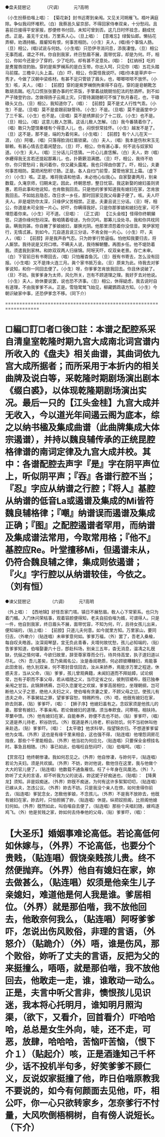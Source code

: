 <!-- { "loadSidebar": true } -->
●盘夫琵琶记　　　 （尺调）　　 　元?高明 

（小生扮蔡伯喈上唱）： 
【菊花新】封书远寄到亲闱。又见关河朔雁飞。梧叶满庭除。争似我闷怀堆积。（白）我蔡邕久留京邸，不得回家侍奉双亲，十分愁闷。且喜前日接得平安家报，卽便修书付回，未知可曾到否。这几日时怀挂念，翻成忧虑。正是。虽无千丈线，万里系人心。（旦上唱）： 
【意难忘】绿鬓仙郞。懒拈花弄柳，劝酒持觞。眉颦知有恨，何事苦相防。（小生）夫人，(唱)些个事恼人肠。（旦）相公，(唱)试说与何妨。（小生唱）只恐伊寻消问息，添我凄惶。（旦）相公无事而戚，谓之不祥。你自到我家，终日愁眉不展，面带忧容，却是为何。吓，相公，你如今还是少了穿的，少了吃的。却有甚不足意处。(唱)： 
【红纳袄】吃的是煑猩唇烧豹胎。穿的是紫罗襕系的是白玉带。你出入呵，只见你（唱）五花头踏马前摆。三檐伞儿头上盖。（白）吓，相公，你莫怪我说吓。(唱)你本是草庐中一秀才。今做了汉朝中梁栋材。有甚不足只管锁了眉头，也，唧唧哝哝不放怀。（小生）咳，夫人，（唱）： 
【前腔】穿的是紫罗襕倒拘束得不自在。穿的是皂朝靴怎敢胡去踹。吃几口慌张张要办事的忙茶饭，手擎着战兢兢怕犯法的愁酒杯。到不如严子陵登钓台。怎做得扬子云阁上灾。只管待漏随朝可不悞了秋月春花，也，干碌碌头又白。（旦）相公，我知道你了。（唱）： 
【前腔】莫不是丈人行性气乖。（小生）不是。（旦唱）莫不是妾跟前缺管待。（小生）不是。（旦唱）莫不是画堂中少了三千客。（小生）也不是。（旦唱）莫不是绣屏前少了十二钗。（小生）也不是。（旦）相公。（唱）这意儿敎人怎猜。这话儿敎人怎解。（白）我今番猜着你了，（唱）敢只为楚馆秦楼有个得意人儿，也，闷恹恹常挂怀。（小生）越发不是了。（旦）这不是，那不是，端的为着何来。（小生唱）： 
【前腔】有个人儿在天一涯，（白）阿嗄，（唱）只落得脸消红眉锁黛。（白）夫人，（唱）我本是伤秋宋玉无聊赖。有甚心情去恋着闲楚台。（旦）吓，相公，你有甚心事，何不说与奴家知道。（小生）夫人。（唱）三分话儿只恁猜。一片心儿直恁解。（白）夫人，妳（唱）休纒得我无言若还提起那筹儿，也，扑簌簌泪满腮。（旦）吓，相公，我待不劝你，你只管愁闷；我问着你，你又藏头露尾。我也只得由你罢了。吓，相公，夫妻何事苦相防。莫把闲愁积寸肠。正是。各人自扫门前雪，莫管他家瓦上霜。（虚下介）（小生）咳。正是。难将我语和他语，未必他心似我心。自家娶妻两月，别亲数载，久淹京师，归期未定。因此，终朝思想，整日忧容。我这新娶的媳妇虽则贤惠，若将此事和他说知，也肯敎我回去。只是他的爹爹知道我有媳妇在家，怎肯放我回去。不如姑且隐忍，改日求一乡任，那时回家见我父母妻子便了。咳。夫人吓夫人。非是堤防你太深，只缘伊父苦相禁。正是。夫妻且说三分话。（旦）呀，相公，你道是未可全抛一片心。好吓，你瞒得我好。只是你那爹娘和媳妇在家，可不埋怨着你来。（小生）可不道。（旦唱）： 
（正工调） 
【江头金桂】怪得你终朝攧窨。只道你缘何愁闷深。敎咱猜着哑谜，为你沉吟。那筹儿没处寻。我和你共枕同衾。瞒我则甚。你自撇了爹娘媳妇，屡换光阴。他那里须怨着你没信音。笑伊家短行，无情忒甚。到如今。兀自道且说三分话，不肯全抛一片心。（小生）吓，夫人，（唱）： 
【前腔】非是我声呑气忍。只为妳爹行势逼临。怕他知我要归去，将人厮禁。我待说是又将口噤。不瞒夫人说，我待解朝簪。再图乡任。他不堤防着我。须遣我到家林。和妳双双两人归昼锦。阿呀天吓，叹双亲老景。存亡未审。（白）下官前日有书寄回去，（唱）只怕雁杳鱼沉。（旦）旣有书寄去，怎么没有回报。（小生唱）又不是烽火连三月。眞个家书抵万金。（旦）原来为此。待我去对爹爹说知，和你一同回去便了。（小生）呀，你爹爹怎肯放我回去。你且休说破了。（旦）不妨。我爹爹身为太师，风化所关，岂有不顾道理之理。我好歹去对他说。（小生）夫人，妳休要说罢，说也恐不济事。（旦）相公，休得疑虑，我去说时自有道理，不由我爹爹不从。正是。雪隐鹭鸶飞始见，柳藏鹦鹉语方知。（小生）今朝识破家中事，还恐伊爹念不移。（同下介） 

================================================================== 

□編□訂□者□後□註：本谱之配腔系采自清皇室乾隆时期九宫大成南北词宫谱内所收入的《盘夫》相关曲谱，其曲词依九宫大成所据者；而所采用于本折内的相关曲牌及说白等，采乾隆时期剧场演出剧本《缀白裘》，以体现乾隆期剧场演出实况。最后一只的【江头金桂】九宫大成并无收入，今以道光年间遏云阁为底本，综之以纳书楹及集成曲谱（此曲牌集成大体宗遏谱），并持以魏良辅传承的正统昆腔格律谱的南词定律及九宫大成并校。其中：各谱配腔去声字『是』字在阴平声位上，听似阴平声；『吞』各谱行腔不当；『忍』字应从纳谱之行腔；『将人』基腔从纳谱的低音La或遏谱及集成的Mi皆符魏良辅格律；『嘲』纳谱误而遏谱及集成正确；『图』之配腔遏谱者罕用，而纳谱及集成谱法常用，今取常用格；『他不』基腔应Re。叶堂擅移Mi，但遏谱未从，仍符合魏良辅之律，集成则依遏谱；『火』字行腔以从纳谱较佳，今依之。（刘有恒） 
================================================================= 

●谏父琵琶记　　　　　（六调）　　 　元?高明 

（外上唱）： 
【西地锦】好怪吾家门壻。镇日不展愁眉。敎人心下常萦系。也只为着门楣。入门休问荣枯事，观着容颜便得知，老夫自招伯喈为婿，可谓得人。只是一件，他自到我家，终日眉头不展，面带忧容，不知为何，吖，且待女孩儿出来，便知端的，（贴上唱）： 
【前腔】只道儿夫何意。如今就里方知。万里家山，要同归去，（外嗽介）（贴连唱）未审爹意何如。爹爹万福，（外）罢了，吾老入桑楡，每自叹夫皓首。汝深闺琴瑟，宜无负此青春，夫壻何故忧愁，孩儿必知端的，（贴）吿爹爹知道，伯喈娶妻六十日，卽赴科场，别亲三五年，杳无消息，温凊之礼旣缺，伉俪之情何堪，今欲归故里，辞至尊家尊而仝行。待共侍高堂，执子道妇道以尽礼。（外）吾儿差矣，吾乃紫阁名公，汝是香闺艳质，何必顾彼糟糠妇，焉能事此田舍翁，他久别双亲，何不寄封音信回去，汝从来娇养，焉能涉万里之程途，休惑夫言，当从父命，（贴）爹爹，孩儿曾观典籍，未闻妇道而不拜姑嫜，试论纲常，岂有子职而不事父母，若从唱随之义，当尽定省之仪，彼荆钗裙布，旣已独奉亲闱之甘旨。此锦屏绣褥，岂可久恋厦宅之欢娱，爹爹高居相位，坐理朝纲，岂可断他人父子之恩，绝他人夫妇之义，使伯喈有贪妻之爱，不顾父母之愆。使孩儿有违夫之命，不事舅姑之罪，望爹爹容恕，特赐矜怜，（外）唔，他旣有媳妇在家，妳去则甚，（贴）爹爹吓，（唱）： 
【狮子序】他媳妇虽有之。念奴家须是他孩儿的妻。那曾有媳妇，不事亲闱。若论做媳妇的道理。须当奉飮食。问寒暄。相扶持。苹蘩中馈。（外）他有媳妇在家，自能奉养，妳便不去也不妨，（贴）爹爹吓，（唱）又道是养儿待老，积谷防饥。（外）旣道是养儿待老，积谷防饥，何不当初休叫他来赴选，（贴）爹爹吓。（唱）： 
【太平歌】他求科举，指望锦衣归。不想道爹爹留他为女壻。（外界）这也是有缘千里来相会，这也强不得，（贴连唱）他埋怨洞房花烛夜，那些个千里能相会。（外界）他当初为何应允，（贴连唱）只要保全金榜挂名时。事急且相随。（外）事已如此，伯喈枉自愁闷吓，（贴）伯喈呵。（唱）： 

【赏宫花】他终朝惨凄。我如何忍见之。（外界）他自惨凄，与妳何平，（贴连唱）若论为夫妇。须是共欢娱。（外界）不妨，妳对他说，敎他住在这里，我与他做个大大的官儿便了，（贴连唱）他数载不通鱼雁信。枉了十年身在凤凰池。（外）?，妳听了丈夫的言语，却不听我为父的说话，妳这妮子好痴迷也，（贴唱）： 
【降黄龙】须知。非是奴痴迷。（外界）妳旣不痴迷，为何有这许多絮絮叨叨，（贴连唱）已嫁从夫，怎违公议。（外界）妳去不妨。只是我没个亲人在傍，如何舍得你前去，（贴连唱）爹犹念女，怎敎他爹娘，不念孩儿。（外界）不是我不放妳去，他旣有媳妇在家，妳去时，只怕担搁了妳，（贴连唱）休提。纵把奴担阁，比担阁他媳妇何如。（外界）旣然如此，叫伯喈自去便了，（贴连唱）那些个夫唱妇随，嫁鸡逐鸡飞。（外）他是贫贱之家，妳如何去侍奉他的父母，（贴）爹爹吓，（唱）： 

【大圣乐】婚姻事难论高低。若论高低何如休嫁与，（外界）不论高低，也要分个贵贱，（贴连唱）假饶亲贱孩儿贵。终不然便抛弃。（外界）他自有媳妇在家，妳去做甚么，（贴连唱）奴须是他亲生儿子亲媳妇，难道他是何人我是谁。爹居相位。（外界）就是那伯喈，我不放他回去，他敢奈何我么，（贴连唱）阿呀爹爹吓，怎说出伤风败俗，非理的言语，（外怒介）（贴跪介）（外）唔，谁是伤风，那个败俗，妳听了丈夫的言语，反把为父的来挺撞么，唔唔，就是那伯喈，我不放他回去，他敢走一走，谁，谁敢动一动么。正是，夫言中听父言非，懊恨孩儿见识迷，我本将心托明月，谁知明月照沟渠，（欲下，又看介，回首看介）吓哈哈哈，总总是女生外向，唗，还不走，可恶，放肆，哈哈哈，苦恼吓苦恼，（恨下介１）（贴起介）咳，正是酒逢知己千杯少，话不投机半句多，好笑爹爹不顾仁义，反说奴家挺撞了他，昨日伯喈原教我不要说的，如今有何颜面去见他，吓，相公吓，你一心只欲转家乡，怎奈爹行不忖量，大风吹倒梧桐树，自有傍人说短长。（下介） 
=============================================================== 

